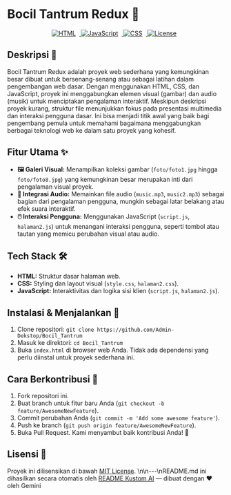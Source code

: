 # Bocil Tantrum Redux 🤪

<p align="center">
  <a href="https://shields.io/">
    <img src="https://img.shields.io/badge/HTML-brightgreen?style=flat-square" alt="HTML" style="margin-right: 8px;">
  </a>
  <a href="https://shields.io/">
    <img src="https://img.shields.io/badge/JavaScript-yellow?style=flat-square" alt="JavaScript" style="margin-right: 8px;">
  </a>
  <a href="https://shields.io/">
    <img src="https://img.shields.io/badge/CSS-blue?style=flat-square" alt="CSS" style="margin-right: 8px;">
  </a>
  <a href="https://shields.io/">
    <img src="https://img.shields.io/badge/License-MIT-green?style=flat-square" alt="License" style="margin-right: 8px;">
  </a>
</p>

## Deskripsi 📝

Bocil Tantrum Redux adalah proyek web sederhana yang kemungkinan besar dibuat untuk bersenang-senang atau sebagai latihan dalam pengembangan web dasar. Dengan menggunakan HTML, CSS, dan JavaScript, proyek ini menggabungkan elemen visual (gambar) dan audio (musik) untuk menciptakan pengalaman interaktif. Meskipun deskripsi proyek kurang, struktur file menunjukkan fokus pada presentasi multimedia dan interaksi pengguna dasar. Ini bisa menjadi titik awal yang baik bagi pengembang pemula untuk memahami bagaimana menggabungkan berbagai teknologi web ke dalam satu proyek yang kohesif.

## Fitur Utama ✨

*   **🖼️ Galeri Visual:** Menampilkan koleksi gambar (`foto/foto1.jpg` hingga `foto/foto8.jpg`) yang kemungkinan besar merupakan inti dari pengalaman visual proyek.
*   **🎵 Integrasi Audio:** Memainkan file audio (`music.mp3`, `music2.mp3`) sebagai bagian dari pengalaman pengguna, mungkin sebagai latar belakang atau efek suara interaktif.
*   **🖱️ Interaksi Pengguna:** Menggunakan JavaScript (`script.js`, `halaman2.js`) untuk menangani interaksi pengguna, seperti tombol atau tautan yang memicu perubahan visual atau audio.

## Tech Stack 🛠️

*   **HTML:** Struktur dasar halaman web.
*   **CSS:** Styling dan layout visual (`style.css`, `halaman2.css`).
*   **JavaScript:** Interaktivitas dan logika sisi klien (`script.js`, `halaman2.js`).

## Instalasi & Menjalankan 🚀

1.  Clone repositori: `git clone https://github.com/Admin-Dekstop/Bocil_Tantrum`
2.  Masuk ke direktori: `cd Bocil_Tantrum`
3.  Buka `index.html` di browser web Anda. Tidak ada dependensi yang perlu diinstal untuk proyek sederhana ini.

## Cara Berkontribusi 🤝

1.  Fork repositori ini.
2.  Buat branch untuk fitur baru Anda (`git checkout -b feature/AwesomeNewFeature`).
3.  Commit perubahan Anda (`git commit -m 'Add some awesome feature'`).
4.  Push ke branch (`git push origin feature/AwesomeNewFeature`).
5.  Buka Pull Request. Kami menyambut baik kontribusi Anda! 🎉

## Lisensi 📄

Proyek ini dilisensikan di bawah [MIT License](LICENSE.md).
\n\n---\nREADME.md ini dihasilkan secara otomatis oleh [README Kustom AI](https://admin-dekstop.github.io/Readme_generateAI/) — dibuat dengan ❤️ oleh Gemini
